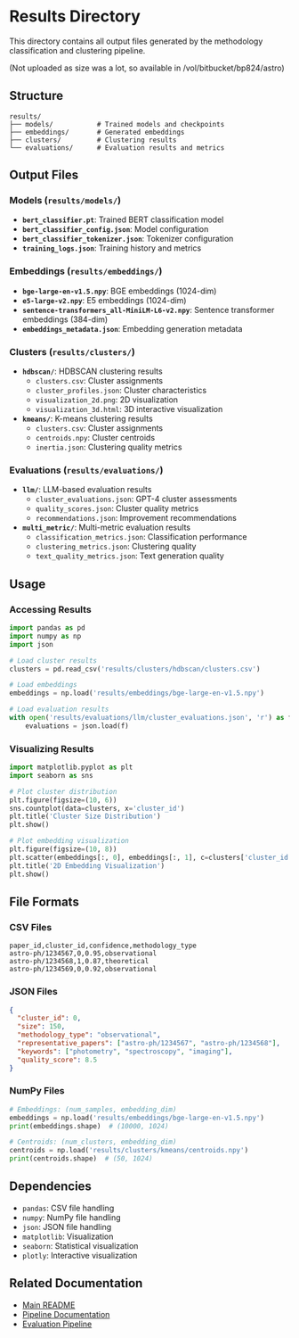 # Results Directory

This directory contains all output files generated by the methodology classification and clustering pipeline.

(Not uploaded as size was a lot, so available in /vol/bitbucket/bp824/astro)

## Structure

```
results/
├── models/           # Trained models and checkpoints
├── embeddings/       # Generated embeddings
├── clusters/         # Clustering results
└── evaluations/      # Evaluation results and metrics
```

## Output Files

### Models (`results/models/`)

- **`bert_classifier.pt`**: Trained BERT classification model
- **`bert_classifier_config.json`**: Model configuration
- **`bert_classifier_tokenizer.json`**: Tokenizer configuration
- **`training_logs.json`**: Training history and metrics

### Embeddings (`results/embeddings/`)

- **`bge-large-en-v1.5.npy`**: BGE embeddings (1024-dim)
- **`e5-large-v2.npy`**: E5 embeddings (1024-dim)
- **`sentence-transformers_all-MiniLM-L6-v2.npy`**: Sentence transformer embeddings (384-dim)
- **`embeddings_metadata.json`**: Embedding generation metadata

### Clusters (`results/clusters/`)

- **`hdbscan/`**: HDBSCAN clustering results
  - `clusters.csv`: Cluster assignments
  - `cluster_profiles.json`: Cluster characteristics
  - `visualization_2d.png`: 2D visualization
  - `visualization_3d.html`: 3D interactive visualization
- **`kmeans/`**: K-means clustering results
  - `clusters.csv`: Cluster assignments
  - `centroids.npy`: Cluster centroids
  - `inertia.json`: Clustering quality metrics

### Evaluations (`results/evaluations/`)

- **`llm/`**: LLM-based evaluation results
  - `cluster_evaluations.json`: GPT-4 cluster assessments
  - `quality_scores.json`: Cluster quality metrics
  - `recommendations.json`: Improvement recommendations
- **`multi_metric/`**: Multi-metric evaluation results
  - `classification_metrics.json`: Classification performance
  - `clustering_metrics.json`: Clustering quality
  - `text_quality_metrics.json`: Text generation quality

## Usage

### Accessing Results

```python
import pandas as pd
import numpy as np
import json

# Load cluster results
clusters = pd.read_csv('results/clusters/hdbscan/clusters.csv')

# Load embeddings
embeddings = np.load('results/embeddings/bge-large-en-v1.5.npy')

# Load evaluation results
with open('results/evaluations/llm/cluster_evaluations.json', 'r') as f:
    evaluations = json.load(f)
```

### Visualizing Results

```python
import matplotlib.pyplot as plt
import seaborn as sns

# Plot cluster distribution
plt.figure(figsize=(10, 6))
sns.countplot(data=clusters, x='cluster_id')
plt.title('Cluster Size Distribution')
plt.show()

# Plot embedding visualization
plt.figure(figsize=(10, 8))
plt.scatter(embeddings[:, 0], embeddings[:, 1], c=clusters['cluster_id'])
plt.title('2D Embedding Visualization')
plt.show()
```

## File Formats

### CSV Files

```csv
paper_id,cluster_id,confidence,methodology_type
astro-ph/1234567,0,0.95,observational
astro-ph/1234568,1,0.87,theoretical
astro-ph/1234569,0,0.92,observational
```

### JSON Files

```json
{
  "cluster_id": 0,
  "size": 150,
  "methodology_type": "observational",
  "representative_papers": ["astro-ph/1234567", "astro-ph/1234568"],
  "keywords": ["photometry", "spectroscopy", "imaging"],
  "quality_score": 8.5
}
```

### NumPy Files

```python
# Embeddings: (num_samples, embedding_dim)
embeddings = np.load('results/embeddings/bge-large-en-v1.5.npy')
print(embeddings.shape)  # (10000, 1024)

# Centroids: (num_clusters, embedding_dim)
centroids = np.load('results/clusters/kmeans/centroids.npy')
print(centroids.shape)  # (50, 1024)
```

## Dependencies

- `pandas`: CSV file handling
- `numpy`: NumPy file handling
- `json`: JSON file handling
- `matplotlib`: Visualization
- `seaborn`: Statistical visualization
- `plotly`: Interactive visualization

## Related Documentation

- [Main README](../README.md)
- [Pipeline Documentation](../)
- [Evaluation Pipeline](../06_evaluation/README.md)
